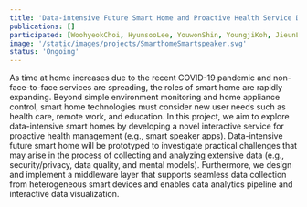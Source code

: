 ```yaml
---
title: 'Data-intensive Future Smart Home and Proactive Health Service Design Research '
publications: []
participated: [WoohyeokChoi, HyunsooLee, YouwonShin, YoungjiKoh, JieunLim]
image: '/static/images/projects/SmarthomeSmartspeaker.svg'
status: 'Ongoing'
---
```


As time at home increases due to the recent COVID-19 pandemic and non-face-to-face services are spreading, the roles of smart home are rapidly expanding. Beyond simple environment monitoring and home appliance control, smart home technologies must consider new user needs such as health care, remote work, and education. In this project, we aim to explore data-intensive smart homes by developing a novel interactive service for proactive health management (e.g., smart speaker apps). Data-intensive future smart home will be prototyped to investigate practical challenges that may arise in the process of collecting and analyzing extensive data (e.g., security/privacy, data quality, and mental models). Furthermore, we design and implement a middleware layer that supports seamless data collection from heterogeneous smart devices and enables data analytics pipeline and interactive data visualization.
